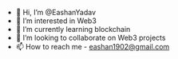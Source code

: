 - 👋 Hi, I’m @EashanYadav
- 👀 I’m interested in Web3
- 🌱 I’m currently learning blockchain
- 💞️ I’m looking to collaborate on Web3 projects
- 📫 How to reach me - eashan1902@gmail.com

<!---
EashanYadav/EashanYadav is a ✨ special ✨ repository because its `README.md` (this file) appears on your GitHub profile.
You can click the Preview link to take a look at your changes.
--->
